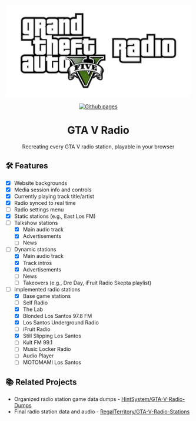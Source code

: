 <div align="center">

[<img src="banner.png" alt="Gta V Radio" width="512">][site_url]

[![Github pages][github_pages_badge]][site_url]

# GTA V Radio
Recreating every GTA V radio station, playable in your browser

</div>

## 🛠️ Features

* [x] Website backgrounds
* [x] Media session info and controls
* [x] Currently playing track title/artist
* [x] Radio synced to real time
* [ ] Radio settings menu 
* [x] Static stations (e.g., East Los FM)
* [ ] Talkshow stations
  * [x] Main audio track
  * [x] Advertisements
  * [ ] News
* [ ] Dynamic stations
  * [x] Main audio track
  * [x] Track intros 
  * [x] Advertisements
  * [ ] News
  * [ ] Takeovers (e.g., Dre Day, iFruit Radio Skepta playlist)
* [ ] Implemented radio stations
  * [x] Base game stations
  * [ ] Self Radio
  * [x] The Lab
  * [x] Blonded Los Santos 97.8 FM
  * [x] Los Santos Underground Radio
  * [ ] iFruit Radio
  * [x] Still Slipping Los Santos
  * [ ] Kult FM 99.1
  * [ ] Music Locker Radio
  * [ ] Audio Player
  * [ ] MOTOMAMI Los Santos

## 📚 Related Projects
- Organized radio station game data dumps - [HintSystem/GTA-V-Radio-Dumps](https://github.com/HintSystem/GTA-V-Radio-Dumps)
- Final radio station data and audio - [RegalTerritory/GTA-V-Radio-Stations](https://github.com/RegalTerritory/GTA-V-Radio-Stations)

<!-- Readme links -->

[site_url]: https://hintsystem.github.io/GTA-V-Radio
[github_pages_badge]: https://img.shields.io/badge/GitHub%20Pages-222222?style=for-the-badge&logo=github&logoColor=white